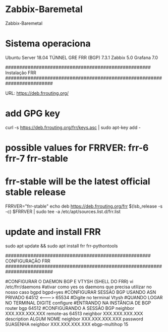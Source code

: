 # Zabbix-Baremetal
Zabbix-Baremetal

# Sistema operaciona
Ubuntu Server 18.04
TÚNNEL GRE
FRR (BGP) 7.3.1
Zabbix 5.0
Grafana 7.0

#################################################### Instalação FRR #########################################################################

URL: https://deb.frrouting.org/
# add GPG key
curl -s https://deb.frrouting.org/frr/keys.asc | sudo apt-key add -
# possible values for FRRVER: frr-6 frr-7 frr-stable
# frr-stable will be the latest official stable release
FRRVER="frr-stable"
echo deb https://deb.frrouting.org/frr $(lsb_release -s -c) $FRRVER | sudo tee -a /etc/apt/sources.list.d/frr.list
# update and install FRR
sudo apt update && sudo apt install frr frr-pythontools

#################################################### CONFIGURAÇÃO FRR #########################################################################

#CONFIGURAR O DAEMON BGP E VTYSH (SHELL DO FRR)
vi /etc/frr/daemons
#ativar como yes os daemons que precisa utilizar no nosso caso bgpd
bgpd=yes
#CONFIGURAR SESSÃO BGP USANDO ASN PRIVADO 64512 <---> 65534
#Digite no terminal
Vtysh
#QUANDO LOGAR NO TERMINAL DIGITE
configure
#ENTRANDO NA INSTÂNCIA DE BGP
router bgp 64512
#CONFIGURANDO A SESSÃO BGP
neighbor XXX.XXX.XXX.XXX remote-as 64513
neighbor XXX.XXX.XXX.XXX description ALGUM NOME
neighbor XXX.XXX.XXX.XXX password SUASENHA
neighbor XXX.XXX.XXX.XXX ebgp-multihop 15




